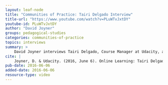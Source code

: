 ```yaml
---
layout: leaf-node
title: "Communities of Practice: Tairi Delgado Interview"
title-url: "https://www.youtube.com/watch?v=PLuWTvJxtDY"
youtube-id: PLuWTvJxtDY
author: "David Joyner"
groups: pedagogical-studies
categories: communities-of-practice
topics: interviews
summary: >
    David Joyner interviews Tairi Delgado, Course Manager at Udacity, about Online Learning.
cite: |
    Joyner, D. & Udacity. (2016, June 6). Online Learning: Tairi Delgado Interview. Retrieved from https://www.youtube.com/watch?v=PLuWTvJxtDY
pub-date: 2016-06-06
added-date: 2016-06-06
resource-type: video
---
```

